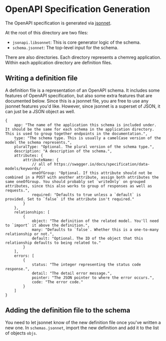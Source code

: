 # OpenAPI Specification Generation

The OpenAPI specification is generated via [jsonnet](https://jsonnet.org/).

At the root of this directory are two files:
- `jsonapi.libsonnet`: This is core generator logic of the schema.
- `schema.jsonnet`: The top-level input for the schema.

There are also directories. Each directory represents a chemreg application. Within each application directory are definition files.

## Writing a definition file

A definition file is a representation of an OpenAPI schema. It includes some features of OpenAPI specification, but also some extra features that are documented below. Since this is a jsonnet file, you are free to use any jsonnet features you'd like. However, since jsonnet is a superset of JSON, it can just be a JSON object as well.

```jsonnet
{
    app: "The name of the application this schema is included under. It should be the same for each schema in the application directory. This is used to group together endpoints in the documentation.",
    type: "The schema type. This is usually a camelCase version of the model the schema represents.",
    pluralType: "Optional. The plural version of the schema type.",
    description: "A description of the schema.",
    attributes: {
        attributeName: {
            // all of https://swagger.io/docs/specification/data-models/keywords/
            oneOfGroup: "Optional. If this attribute should not be combined in a POST with another attribute, assign both attributes the same oneOfGroup. You should probably set `writeOnly` on grouped attributes, since this also works to group of responses as well as requests.",
            required: "Defaults to true unless a `default` is provided. Set to `false` if the attribute isn't required."
        }
    },
    relationships: [
        {
            object: "The definition of the related model. You'll need to `import` it above the definition.",
            many: "Defaults to `false`. Whether this is a one-to-many relationship or not.",
            default: "Optional. The ID of the object that this relationship defaults to being related to."
        }
    ],
    errors: [
        {
            status: "The integer representing the status code response.",
            detail: "The detail error message.",
            pointer: "The JSON pointer to where the error occurs.",
            code: "The error code."
        }
    ]
}
```

## Adding the definition file to the schema

You need to let jsonnet know of the new definition file once you've written a new one. In `schemas.jsonnet`, import the new definition and add it to the list of objects `objs`.
